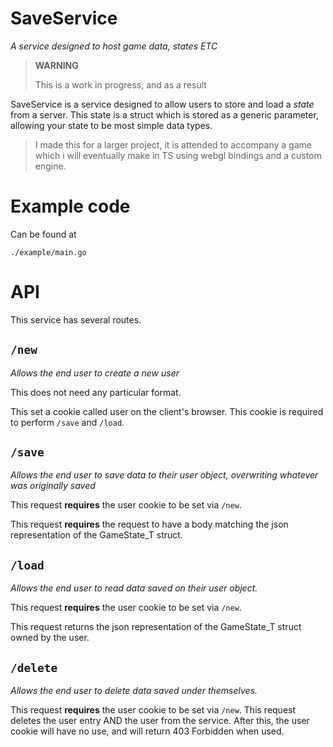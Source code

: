 # SaveService
*A service designed to host game data, states ETC*

> **WARNING**
>
> This is a work in progress, and as a result 

SaveService is a service designed to allow users to store and load a *state* from a server. This state is a struct which is stored as a generic parameter, allowing your state to be most simple data types.

> I made this for a larger project, it is attended to accompany a game which i will eventually make in TS using webgl bindings and a custom engine.

# Example code

Can be found at 

    ./example/main.go

# API

This service has several routes. 

## `/new`
*Allows the end user to create a new user*

This does not need any particular format.

This set a cookie called user on the client's browser. This cookie is required to perform `/save` and `/load`.


## `/save`
*Allows the end user to save data to their user object, overwriting whatever was originally saved*

This request **requires** the user cookie to be set via `/new`.

This request **requires** the request to have a body matching the json representation of the GameState_T struct.

## `/load`
*Allows the end user to read data saved on their user object.*

This request **requires** the user cookie to be set via `/new`.

This request returns the json representation of the GameState_T struct owned by the user.

## `/delete`
*Allows the end user to delete data saved under themselves.*

This request **requires** the user cookie to be set via `/new`.
This request deletes the user entry AND the user from the service. After this, the user cookie will have no use, and will return 403 Forbidden when used.


